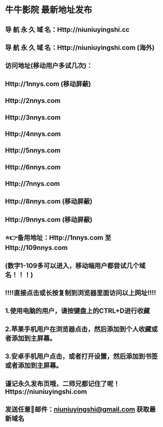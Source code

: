 # 牛牛影院 最新地址发布 
## 导 航 永 久 域 名：Http://niuniuyingshi.cc
## 导 航 永 久 域 名：Http://niuniuyingshi.com (海外)

## 访问地址(移动用户多试几次)：
## Http://1nnys.com (移动屏蔽)
## Http://2nnys.com
## Http://3nnys.com
## Http://4nnys.com
## Http://5nnys.com
## Http://6nnys.com
## Http://7nnys.com
## Http://8nnys.com (移动屏蔽)
## Http://9nnys.com (移动屏蔽)

##
## ⭐️👉备用地址：Http://1nnys.com  至 Http://109nnys.com
## (数字1-109多可以进入，移动端用户都尝试几个域名！！！)
## 
## ‼️‼️直接点击或长按复制到浏览器里面访问以上网址‼️‼️ 
##
##
## 1.使用电脑的用户，请按键盘上的CTRL+D进行收藏
## 2.苹果手机用户在浏览器点击，然后添加到个人收藏或者添加到主屏幕。
## 3.安卓手机用户点击，或者打开设置，然后添加到书签或者添加到主屏幕。
##
## 谨记永久发布页哦，二师兄都记住了呢！Https://niuniuyingshi.com

## 发送任意📧邮件：niuniuyingshi@gmail.com 获取最新域名
##




